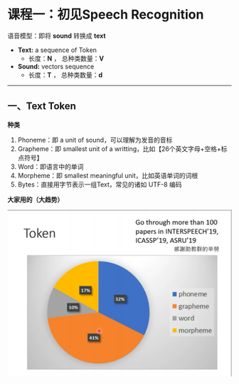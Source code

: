 # 课程一：初见Speech Recognition
语音模型：即将 **sound** 转换成 **text**

* **Text:** a sequence of Token
  * 长度：**N** ， 总种类数量：**V**
* **Sound:** vectors sequence
  * 长度：**T** ， 总种类数量：**d**
---

## 一、Text Token
**种类**
1. Phoneme：即 a unit of sound，可以理解为发音的音标
2. Grapheme：即 smallest unit of a writting，比如【26个英文字母+空格+标点符号】
3. Word：即语言中的单词
4. Morpheme：即 smallest meaningful unit，比如英语单词的词根
5. Bytes：直接用字节表示一组Text，常见的诸如 UTF-8 编码
   
**大家用的（大趋势）**

![图片1](../image/img1.png)
